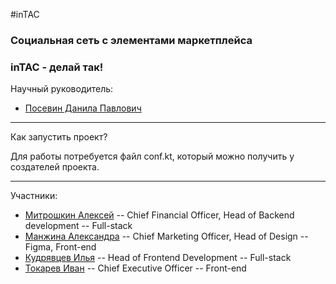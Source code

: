 #inTAC
<h3>Социальная сеть с элементами маркетплейса</h3>

<h3>inTAC - делай так!</h3>

Научный руководитель:
- [Посевин Данила Павлович](https://github.com/posevin)

---
Как запустить проект?

Для работы потребуется файл conf.kt, который можно получить у создателей проекта.

---

Участники:
- [Митрошкин Алексей](https://github.com/Encapsulateed) -- Chief Financial Officer, Head of Backend development -- Full-stack
- [Манжина Александра](https://github.com/manzhina) -- Chief Marketing Officer, Head of Design -- Figma, Front-end
- [Кудрявцев Илья](https://github.com/TiffanyICIS) -- Head of Frontend Development -- Full-stack
- [Токарев Иван](https://github.com/IOANNVOLZHSKIY) -- Chief Executive Officer -- Front-end